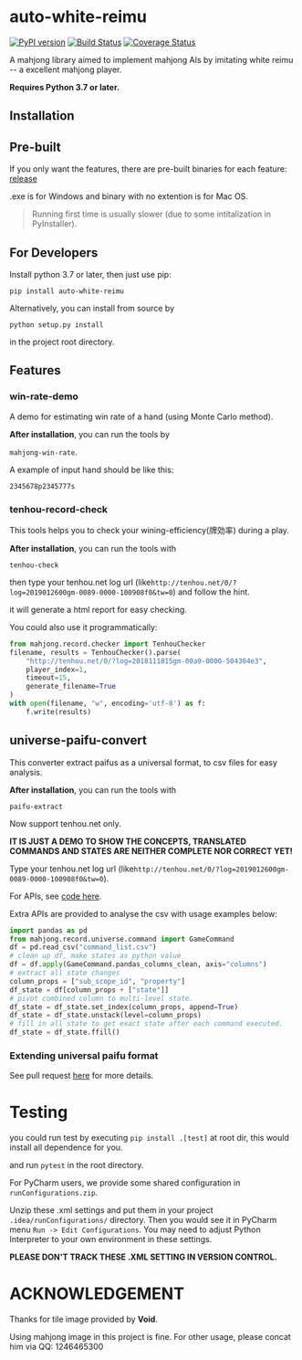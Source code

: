 # auto-white-reimu

[![PyPI version](https://badge.fury.io/py/auto-white-reimu.svg)](https://badge.fury.io/py/auto-white-reimu)
[![Build Status](https://travis-ci.com/Ledenel/auto-white-reimu.svg?branch=master)](https://travis-ci.com/Ledenel/auto-white-reimu)
[![Coverage Status](https://coveralls.io/repos/github/Ledenel/auto-white-reimu/badge.svg?branch=master)](https://coveralls.io/github/Ledenel/auto-white-reimu?branch=master)

A mahjong library aimed to implement mahjong AIs by imitating white reimu -- a excellent mahjong player.

**Requires Python 3.7 or later.**

## Installation

## Pre-built

If you only want the features, there are pre-built binaries for each feature:
[release](https://github.com/Ledenel/auto-white-reimu/releases)

.exe is for Windows and binary with no extention is for Mac OS.

> Running first time is usually slower (due to some intitalization in PyInstaller). 

## For Developers

Install python 3.7 or later, then just use pip:

`pip install auto-white-reimu`

Alternatively, you can install from source by 

`python setup.py install`

in the project root directory.

## Features

### win-rate-demo

A demo for estimating win rate of a hand (using Monte Carlo method).

**After installation**, you can run the tools by

`mahjong-win-rate`.

A example of input hand should be like this:

`2345678p2345777s`


### tenhou-record-check

This tools helps you to check your wining-efficiency(牌効率) during a play.


**After installation**, you can run the tools with

`tenhou-check`

then type your tenhou.net log url (like`http://tenhou.net/0/?log=2019012600gm-0089-0000-100908f0&tw=0`) and 
follow the hint.

it will generate a html report for easy checking.

You could also use it programmatically:

```python
from mahjong.record.checker import TenhouChecker
filename, results = TenhouChecker().parse(
    "http://tenhou.net/0/?log=2018111815gm-00a9-0000-504304e3", 
    player_index=1,
    timeout=15,
    generate_filename=True
)
with open(filename, "w", encoding='utf-8') as f:
    f.write(results)
```

## universe-paifu-convert

This converter extract paifus as a universal format, to csv files for easy analysis.

**After installation**, you can run the tools with

`paifu-extract`

Now support tenhou.net only.

**IT IS JUST A DEMO TO SHOW THE CONCEPTS, TRANSLATED COMMANDS AND STATES ARE NEITHER COMPLETE NOR CORRECT YET!**

Type your tenhou.net log url (like`http://tenhou.net/0/?log=2019012600gm-0089-0000-100908f0&tw=0`).

For APIs, see [code here](https://github.com/Ledenel/auto-white-reimu/blob/master/mahjong/universe_paifu_convert.py). 

Extra APIs are provided to analyse the csv with usage examples below:
```python
import pandas as pd
from mahjong.record.universe.command import GameCommand
df = pd.read_csv("command_list.csv")
# clean up df, make states as python value
df = df.apply(GameCommand.pandas_columns_clean, axis="columns")
# extract all state changes
column_props = ["sub_scope_id", "property"]
df_state = df[column_props + ["state"]]
# pivot combined column to multi-level state.
df_state = df_state.set_index(column_props, append=True)
df_state = df_state.unstack(level=column_props)
# fill in all state to get exact state after each command executed.
df_state = df_state.ffill()
```

### Extending universal paifu format

See pull request [here](https://github.com/Ledenel/auto-white-reimu/pull/45) for more details.

# Testing

you could run test by executing `pip install .[test]` at root dir, this would install all dependence for you.

and run `pytest` in the root directory.

For PyCharm users, we provide some shared configuration in 
`runConfigurations.zip`. 

Unzip these .xml settings and put them in your project 
`.idea/runConfigurations/` directory. Then you would see it in PyCharm menu
`Run -> Edit Configurations`. You may need to adjust Python Interpreter to your own environment in these settings.



**PLEASE DON'T TRACK THESE .XML SETTING IN VERSION CONTROL.**

# ACKNOWLEDGEMENT

Thanks for tile image provided by **Void**.

Using mahjong image in this project is fine.
For other usage, please concat him via QQ: 1246465300


